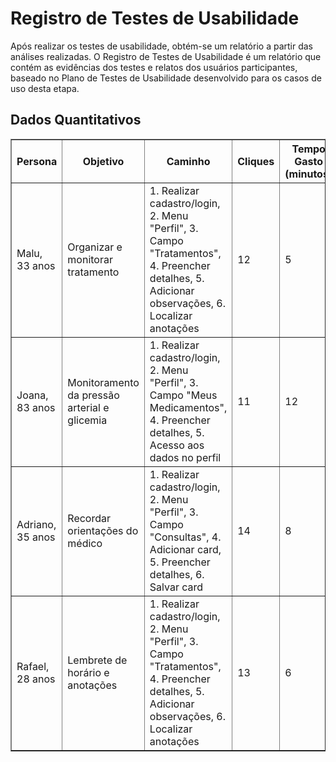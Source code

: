 # Registro de Testes de Usabilidade

Após realizar os testes de usabilidade, obtém-se um relatório a partir das análises realizadas. O Registro de Testes de Usabilidade é um relatório que contém as evidências dos testes e relatos dos usuários participantes, baseado no Plano de Testes de Usabilidade desenvolvido para os casos de uso desta etapa.


<!DOCTYPE html>
<html lang="en">
<head>
    <meta charset="UTF-8">
    <meta name="viewport" content="width=device-width, initial-scale=1.0">
    <title>Dados Quantitativos do Teste de Usabilidade</title>
</head>
<body>

<h2>Dados Quantitativos</h2>

<table border="1" style="width: 100%;">
    <thead>
        <tr>
            <th>Persona</th>
            <th>Objetivo</th>
            <th>Caminho</th>
            <th>Cliques</th>
            <th>Tempo Gasto (minutos)</th>
        </tr>
    </thead>
    <tbody>
        <tr>
            <td>Malu, 33 anos</td>
            <td>Organizar e monitorar tratamento</td>
            <td>1. Realizar cadastro/login, 
                2. Menu "Perfil", 
                3. Campo "Tratamentos", 
                4. Preencher detalhes,
                5. Adicionar observações, 
                6. Localizar anotações</td>
            <td>12</td>
            <td>5</td>
        </tr>
        <tr>
            <td>Joana, 83 anos</td>
            <td>Monitoramento da pressão arterial e glicemia</td>
            <td>1. Realizar cadastro/login, 2. Menu "Perfil", 3. Campo "Meus Medicamentos", 4. Preencher detalhes, 5. Acesso aos dados no perfil</td>
            <td>11</td>
            <td>12</td>
        </tr>
        <tr>
            <td>Adriano, 35 anos</td>
            <td>Recordar orientações do médico</td>
            <td>1. Realizar cadastro/login, 2. Menu "Perfil", 3. Campo "Consultas", 4. Adicionar card, 5. Preencher detalhes, 6. Salvar card</td>
            <td>14</td>
            <td>8</td>
        </tr>
        <tr>
            <td>Rafael, 28 anos</td>
            <td>Lembrete de horário e anotações</td>
            <td>1. Realizar cadastro/login, 2. Menu "Perfil", 3. Campo "Tratamentos", 4. Preencher detalhes, 5. Adicionar observações, 6. Localizar anotações</td>
            <td>13</td>
            <td>6</td>
        </tr>
    </tbody>
</table>

</body>
</html>
